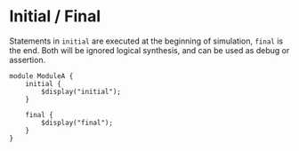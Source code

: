 # Initial / Final

Statements in `initial` are executed at the beginning of simulation,
`final` is the end.
Both will be ignored logical synthesis, and can be used as debug or assertion.

```veryl,playground
module ModuleA {
    initial {
        $display("initial");
    }

    final {
        $display("final");
    }
}
```

